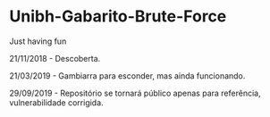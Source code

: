 # Unibh-Gabarito-Brute-Force
Just having fun

21/11/2018 - Descoberta.

21/03/2019 - Gambiarra para esconder, mas ainda funcionando.

29/09/2019 - Repositório se tornará público apenas para referência, vulnerabilidade corrigida.
